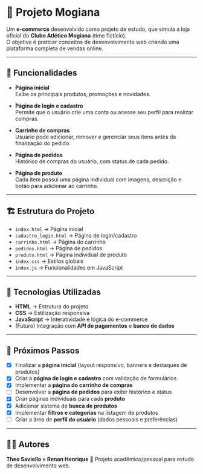 # 🛒 Projeto Mogiana

Um **e-commerce** desenvolvido como projeto de estudo, que simula a loja oficial do **Clube Atlético Mogiana** (time fictício).  
O objetivo é praticar conceitos de desenvolvimento web criando uma plataforma completa de vendas online.

---

## 📌 Funcionalidades

- **Página inicial**  
  Exibe os principais produtos, promoções e novidades.  

- **Página de login e cadastro**  
  Permite que o usuário crie uma conta ou acesse seu perfil para realizar compras.  

- **Carrinho de compras**  
  Usuário pode adicionar, remover e gerenciar seus itens antes da finalização do pedido.  

- **Página de pedidos**  
  Histórico de compras do usuário, com status de cada pedido.  

- **Página de produto**  
  Cada item possui uma página individual com imagens, descrição e botão para adicionar ao carrinho.  

---

## 🏗️ Estrutura do Projeto

- `index.html` → Página inicial  
- `cadastro_login.html` → Página de login/cadastro  
- `carrinho.html` → Página do carrinho  
- `pedidos.html` → Página de pedidos  
- `produto.html` → Página individual de produto  
- `index.css` → Estilos globais  
- `index.js` → Funcionalidades em JavaScript  

---

## 🚀 Tecnologias Utilizadas

- **HTML** → Estrutura do projeto  
- **CSS** → Estilização responsiva  
- **JavaScript** → Interatividade e lógica do e-commerce  
- (Futuro) Integração com **API de pagamentos** e **banco de dados**  

---

## 📌 Próximos Passos

- [X] Finalizar a **página inicial** (layout responsivo, banners e destaques de produtos)  
- [X] Criar a **página de login e cadastro** com validação de formulários  
- [X] Implementar a **página do carrinho de compras**  
- [ ] Desenvolver a **página de pedidos** para exibir histórico e status  
- [X] Criar páginas individuais para cada **produto**  
- [X] Adicionar sistema de **busca de produtos**  
- [X] Implementar **filtros e categorias** na listagem de produtos  
- [ ] Criar a área de **perfil do usuário** (dados pessoais e preferências)  

---

## 👨‍💻 Autores

**Theo Saviello**  e  **Renan Henrique**
📌 Projeto acadêmico/pessoal para estudo de desenvolvimento web.  
